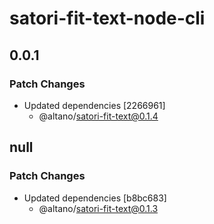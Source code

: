 # satori-fit-text-node-cli

## 0.0.1

### Patch Changes

- Updated dependencies [2266961]
  - @altano/satori-fit-text@0.1.4

## null

### Patch Changes

- Updated dependencies [b8bc683]
  - @altano/satori-fit-text@0.1.3
